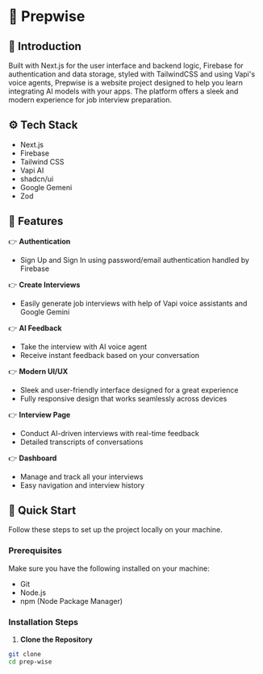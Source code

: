 # 🎯 Prepwise

## 🤖 Introduction

Built with Next.js for the user interface and backend logic, Firebase for authentication and data storage, styled with TailwindCSS and using Vapi's voice agents, Prepwise is a website project designed to help you learn integrating AI models with your apps. The platform offers a sleek and modern experience for job interview preparation.

## ⚙️ Tech Stack

- Next.js
- Firebase
- Tailwind CSS
- Vapi AI
- shadcn/ui
- Google Gemeni
- Zod

## 🔋 Features

👉 **Authentication**

- Sign Up and Sign In using password/email authentication handled by Firebase

👉 **Create Interviews**

- Easily generate job interviews with help of Vapi voice assistants and Google Gemini

👉 **AI Feedback**

- Take the interview with AI voice agent
- Receive instant feedback based on your conversation

👉 **Modern UI/UX**

- Sleek and user-friendly interface designed for a great experience
- Fully responsive design that works seamlessly across devices

👉 **Interview Page**

- Conduct AI-driven interviews with real-time feedback
- Detailed transcripts of conversations

👉 **Dashboard**

- Manage and track all your interviews
- Easy navigation and interview history

## 🤸 Quick Start

Follow these steps to set up the project locally on your machine.

### Prerequisites

Make sure you have the following installed on your machine:

- Git
- Node.js
- npm (Node Package Manager)

### Installation Steps

1. **Clone the Repository**

```bash
git clone
cd prep-wise
```
